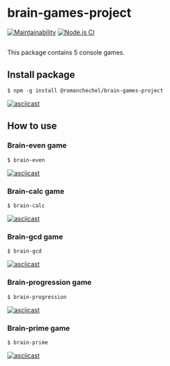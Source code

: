 # brain-games-project

[![Maintainability](https://api.codeclimate.com/v1/badges/a5e9c3b878c805502906/maintainability)](https://codeclimate.com/github/ChechelRoman/brain-games-project/maintainability)
[![Node.js CI](https://github.com/ChechelRoman/brain-games-project/workflows/Node.js%20CI/badge.svg)](https://github.com/ChechelRoman/brain-games-project/actions)


##

This package contains 5 console games.

##


## Install package

```
$ npm -g install @romanchechel/brain-games-project
```

 [![asciicast](https://asciinema.org/a/324354.svg)](https://asciinema.org/a/324354)

## How to use

### Brain-even game

```
$ brain-even
```

 [![asciicast](https://asciinema.org/a/323656.svg)](https://asciinema.org/a/323656)

### Brain-calc game

```
$ brain-calc
```

 [![asciicast](https://asciinema.org/a/323743.svg)](https://asciinema.org/a/323743)

### Brain-gcd game

```
$ brain-gcd
```

 [![asciicast](https://asciinema.org/a/324111.svg)](https://asciinema.org/a/324111)

### Brain-progression game

```
$ brain-progression
```

 [![asciicast](https://asciinema.org/a/324350.svg)](https://asciinema.org/a/324350)

### Brain-prime game

```
$ brain-prime
```

 [![asciicast](https://asciinema.org/a/324351.svg)](https://asciinema.org/a/324351)

